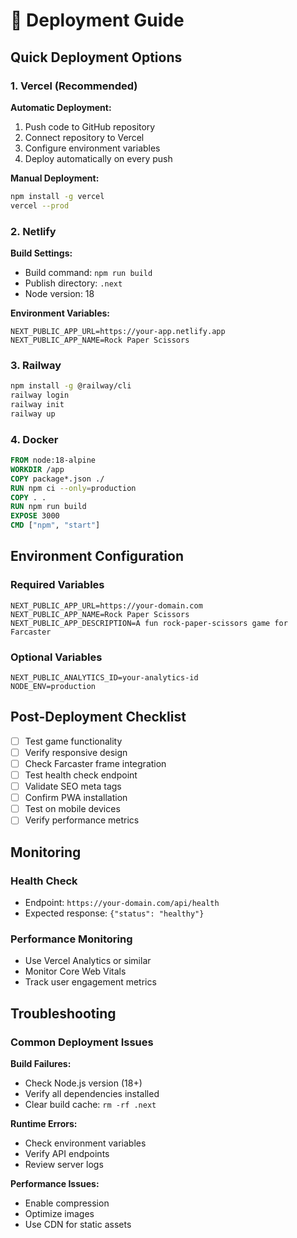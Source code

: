# 🚀 Deployment Guide

## Quick Deployment Options

### 1. Vercel (Recommended)

**Automatic Deployment:**
1. Push code to GitHub repository
2. Connect repository to Vercel
3. Configure environment variables
4. Deploy automatically on every push

**Manual Deployment:**
```bash
npm install -g vercel
vercel --prod
```

### 2. Netlify

**Build Settings:**
- Build command: `npm run build`
- Publish directory: `.next`
- Node version: 18

**Environment Variables:**
```
NEXT_PUBLIC_APP_URL=https://your-app.netlify.app
NEXT_PUBLIC_APP_NAME=Rock Paper Scissors
```

### 3. Railway

```bash
npm install -g @railway/cli
railway login
railway init
railway up
```

### 4. Docker

```dockerfile
FROM node:18-alpine
WORKDIR /app
COPY package*.json ./
RUN npm ci --only=production
COPY . .
RUN npm run build
EXPOSE 3000
CMD ["npm", "start"]
```

## Environment Configuration

### Required Variables
```env
NEXT_PUBLIC_APP_URL=https://your-domain.com
NEXT_PUBLIC_APP_NAME=Rock Paper Scissors
NEXT_PUBLIC_APP_DESCRIPTION=A fun rock-paper-scissors game for Farcaster
```

### Optional Variables
```env
NEXT_PUBLIC_ANALYTICS_ID=your-analytics-id
NODE_ENV=production
```

## Post-Deployment Checklist

- [ ] Test game functionality
- [ ] Verify responsive design
- [ ] Check Farcaster frame integration
- [ ] Test health check endpoint
- [ ] Validate SEO meta tags
- [ ] Confirm PWA installation
- [ ] Test on mobile devices
- [ ] Verify performance metrics

## Monitoring

### Health Check
- Endpoint: `https://your-domain.com/api/health`
- Expected response: `{"status": "healthy"}`

### Performance Monitoring
- Use Vercel Analytics or similar
- Monitor Core Web Vitals
- Track user engagement metrics

## Troubleshooting

### Common Deployment Issues

**Build Failures:**
- Check Node.js version (18+)
- Verify all dependencies installed
- Clear build cache: `rm -rf .next`

**Runtime Errors:**
- Check environment variables
- Verify API endpoints
- Review server logs

**Performance Issues:**
- Enable compression
- Optimize images
- Use CDN for static assets
